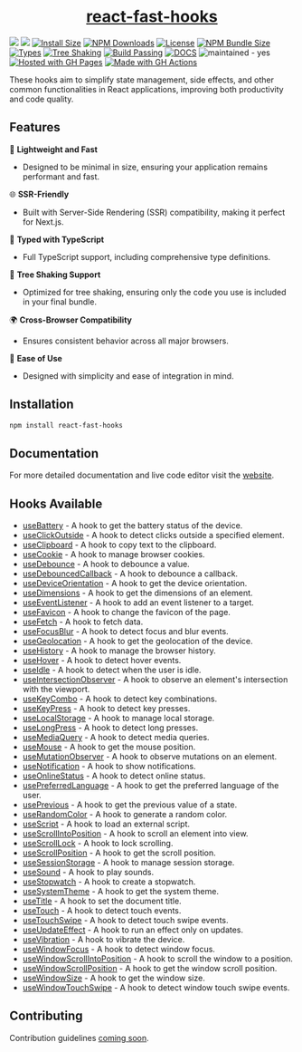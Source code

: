    


<h1 align="center">   
    <a href="https://jpranays.github.io/react-fast-hooks/">react-fast-hooks<a>     
</h1>
<p >
  <a href="https://github.com/jpranays/react-fast-hooks"><img src="https://img.shields.io/badge/-GitHub-323232?style=flat&logo=github&logoColor=white"/></a>
  <a href="https://npmjs.org/package/react-fast-hooks"><img src="https://img.shields.io/badge/-NPM-bb2222?style=flat&logo=npm"/></a>
  <a href="https://packagephobia.com/result?p=react-fast-hooks"><img src="https://packagephobia.com/badge?p=react-fast-hooks" alt="Install Size"/></a>
  <a href="https://npmcharts.com/compare/react-fast-hooks?minimal=true"><img src="https://img.shields.io/npm/dw/react-fast-hooks.svg?label=Downloads" alt="NPM Downloads"/></a>
  <a href="https://github.com/jpranays/react-fast-hooks/blob/master/LICENSE"><img src="https://badgen.net/badge/License/MIT/blue" alt="License"/></a>
  <a href="https://bundlephobia.com/result?p=react-fast-hooks"><img src="https://img.shields.io/bundlephobia/minzip/react-fast-hooks" alt="NPM Bundle Size"/></a>
  <a href="https://www.npmjs.com/package/react-fast-hooks"><img src="https://flat.badgen.net/npm/types/react-fast-hooks/" alt="Types"/></a>
  <a href="https://bundlephobia.com/result?p=react-fast-hooks"><img src="https://flat.badgen.net/bundlephobia/tree-shaking/react-fast-hooks" alt="Tree Shaking"/></a>
  <a href="https://github.com/jpranays/react-fast-hooks/actions/workflows/deploy.yml"><img src="https://img.shields.io/badge/Build%20Passing-007ec6?style=flat&logo=github" alt="Build Passing"/></a>
  <a href="https://jpranays.github.io/react-fast-hooks/"><img src="https://img.shields.io/badge/Docs-blue" alt="DOCS"></a>  
  <img src="https://img.shields.io/badge/maintained-yes-blue" alt="maintained - yes">
  <a href="https://pages.github.com/" title="Go to GitHub Pages homepage"><img src="https://img.shields.io/badge/Hosted_with-GitHub_Pages-blue?logo=github&logoColor=white" alt="Hosted with GH Pages"></a>
  <a href="https://github.com/features/actions" title="Go to GitHub Actions homepage"><img src="https://img.shields.io/badge/CI-GitHub_Actions-blue?logo=github-actions&logoColor=white" alt="Made with GH Actions"></a>


</p>


<p>These hooks aim to simplify state management, side effects, and other common functionalities in React applications, improving both productivity and code quality.</p>

## Features

🚀 **Lightweight and Fast**

- Designed to be minimal in size, ensuring your application remains performant and fast.

🌐 **SSR-Friendly**

- Built with Server-Side Rendering (SSR) compatibility, making it perfect for Next.js.

📝 **Typed with TypeScript**

- Full TypeScript support, including comprehensive type definitions.

🌲 **Tree Shaking Support**

- Optimized for tree shaking, ensuring only the code you use is included in your final bundle.

🌍 **Cross-Browser Compatibility**

- Ensures consistent behavior across all major browsers.

🔧 **Ease of Use**

- Designed with simplicity and ease of integration in mind.

## Installation

```bash
npm install react-fast-hooks
```

## Documentation

For more detailed documentation and live code editor visit the [website](https://jpranays.github.io/react-fast-hooks/).

## Hooks Available

- [useBattery](https://jpranays.github.io/react-fast-hooks/docs/hooks/useBattery) - A hook to get the battery status of the device.
- [useClickOutside](https://jpranays.github.io/react-fast-hooks/docs/hooks/useClickOutside) - A hook to detect clicks outside a specified element.
- [useClipboard](https://jpranays.github.io/react-fast-hooks/docs/hooks/useClipboard) - A hook to copy text to the clipboard.
- [useCookie](https://jpranays.github.io/react-fast-hooks/docs/hooks/useCookie) - A hook to manage browser cookies.
- [useDebounce](https://jpranays.github.io/react-fast-hooks/docs/hooks/useDebounce) - A hook to debounce a value.
- [useDebouncedCallback](https://jpranays.github.io/react-fast-hooks/docs/hooks/useDebouncedCallback) - A hook to debounce a callback.
- [useDeviceOrientation](https://jpranays.github.io/react-fast-hooks/docs/hooks/useDeviceOrientation) - A hook to get the device orientation.
- [useDimensions](https://jpranays.github.io/react-fast-hooks/docs/hooks/useDimensions) - A hook to get the dimensions of an element.
- [useEventListener](https://jpranays.github.io/react-fast-hooks/docs/hooks/useEventListener) - A hook to add an event listener to a target.
- [useFavicon](https://jpranays.github.io/react-fast-hooks/docs/hooks/useFavicon) - A hook to change the favicon of the page.
- [useFetch](https://jpranays.github.io/react-fast-hooks/docs/hooks/useFetch) - A hook to fetch data.
- [useFocusBlur](https://jpranays.github.io/react-fast-hooks/docs/hooks/useFocusBlur) - A hook to detect focus and blur events.
- [useGeolocation](https://jpranays.github.io/react-fast-hooks/docs/hooks/useGeolocation) - A hook to get the geolocation of the device.
- [useHistory](https://jpranays.github.io/react-fast-hooks/docs/hooks/useHistory) - A hook to manage the browser history.
- [useHover](https://jpranays.github.io/react-fast-hooks/docs/hooks/useHover) - A hook to detect hover events.
- [useIdle](https://jpranays.github.io/react-fast-hooks/docs/hooks/useIdle) - A hook to detect when the user is idle.
- [useIntersectionObserver](https://jpranays.github.io/react-fast-hooks/docs/hooks/useIntersectionObserver) - A hook to observe an element's intersection with the viewport.
- [useKeyCombo](https://jpranays.github.io/react-fast-hooks/docs/hooks/useKeyCombo) - A hook to detect key combinations.
- [useKeyPress](https://jpranays.github.io/react-fast-hooks/docs/hooks/useKeyPress) - A hook to detect key presses.
- [useLocalStorage](https://jpranays.github.io/react-fast-hooks/docs/hooks/useLocalStorage) - A hook to manage local storage.
- [useLongPress](https://jpranays.github.io/react-fast-hooks/docs/hooks/useLongPress) - A hook to detect long presses.
- [useMediaQuery](https://jpranays.github.io/react-fast-hooks/docs/hooks/useMediaQuery) - A hook to detect media queries.
- [useMouse](https://jpranays.github.io/react-fast-hooks/docs/hooks/useMouse) - A hook to get the mouse position.
- [useMutationObserver](https://jpranays.github.io/react-fast-hooks/docs/hooks/useMutationObserver) - A hook to observe mutations on an element.
- [useNotification](https://jpranays.github.io/react-fast-hooks/docs/hooks/useNotification) - A hook to show notifications.
- [useOnlineStatus](https://jpranays.github.io/react-fast-hooks/docs/hooks/useOnlineStatus) - A hook to detect online status.
- [usePreferredLanguage](https://jpranays.github.io/react-fast-hooks/docs/hooks/usePreferredLanguage) - A hook to get the preferred language of the user.
- [usePrevious](https://jpranays.github.io/react-fast-hooks/docs/hooks/usePrevious) - A hook to get the previous value of a state.
- [useRandomColor](https://jpranays.github.io/react-fast-hooks/docs/hooks/useRandomColor) - A hook to generate a random color.
- [useScript](https://jpranays.github.io/react-fast-hooks/docs/hooks/useScript) - A hook to load an external script.
- [useScrollIntoPosition](https://jpranays.github.io/react-fast-hooks/docs/hooks/useScrollIntoPosition) - A hook to scroll an element into view.
- [useScrollLock](https://jpranays.github.io/react-fast-hooks/docs/hooks/useScrollLock) - A hook to lock scrolling.
- [useScrollPosition](https://jpranays.github.io/react-fast-hooks/docs/hooks/useScrollPosition) - A hook to get the scroll position.
- [useSessionStorage](https://jpranays.github.io/react-fast-hooks/docs/hooks/useSessionStorage) - A hook to manage session storage.
- [useSound](https://jpranays.github.io/react-fast-hooks/docs/hooks/useSound) - A hook to play sounds.
- [useStopwatch](https://jpranays.github.io/react-fast-hooks/docs/hooks/useStopwatch) - A hook to create a stopwatch.
- [useSystemTheme](https://jpranays.github.io/react-fast-hooks/docs/hooks/useSystemTheme) - A hook to get the system theme.
- [useTitle](https://jpranays.github.io/react-fast-hooks/docs/hooks/useTitle) - A hook to set the document title.
- [useTouch](https://jpranays.github.io/react-fast-hooks/docs/hooks/useTouch) - A hook to detect touch events.
- [useTouchSwipe](https://jpranays.github.io/react-fast-hooks/docs/hooks/useTouchSwipe) - A hook to detect touch swipe events.
- [useUpdateEffect](https://jpranays.github.io/react-fast-hooks/docs/hooks/useUpdateEffect) - A hook to run an effect only on updates.
- [useVibration](https://jpranays.github.io/react-fast-hooks/docs/hooks/useVibration) - A hook to vibrate the device.
- [useWindowFocus](https://jpranays.github.io/react-fast-hooks/docs/hooks/useWindowFocus) - A hook to detect window focus.
- [useWindowScrollIntoPosition](https://jpranays.github.io/react-fast-hooks/docs/hooks/useWindowScrollIntoPosition) - A hook to scroll the window to a position.
- [useWindowScrollPosition](https://jpranays.github.io/react-fast-hooks/docs/hooks/useWindowScrollPosition) - A hook to get the window scroll position.
- [useWindowSize](https://jpranays.github.io/react-fast-hooks/docs/hooks/useWindowSize) - A hook to get the window size.
- [useWindowTouchSwipe](https://jpranays.github.io/react-fast-hooks/docs/hooks/useWindowTouchSwipe) - A hook to detect window touch swipe events.

## Contributing

Contribution guidelines [coming soon]().
